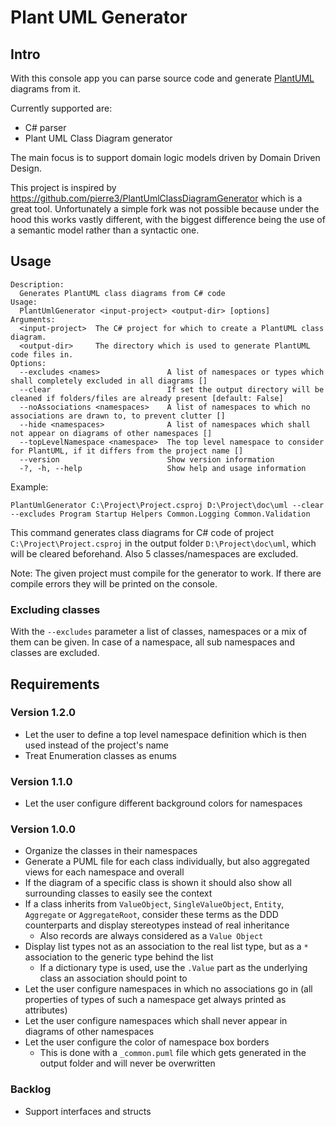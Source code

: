 # Plant UML Generator
## Intro
With this console app you can parse source code and generate [PlantUML](https://plantuml.com/) diagrams from it.

Currently supported are:
* C# parser
* Plant UML Class Diagram generator

The main focus is to support domain logic models driven by Domain Driven Design.

This project is inspired by https://github.com/pierre3/PlantUmlClassDiagramGenerator which is a great tool. Unfortunately a simple fork was not possible because under the hood this works vastly different, with the biggest difference being the use of a semantic model rather than a syntactic one.

## Usage
```
Description:
  Generates PlantUML class diagrams from C# code
Usage:
  PlantUmlGenerator <input-project> <output-dir> [options]
Arguments:
  <input-project>  The C# project for which to create a PlantUML class diagram.
  <output-dir>     The directory which is used to generate PlantUML code files in.
Options:
  --excludes <names>               A list of namespaces or types which shall completely excluded in all diagrams []
  --clear                          If set the output directory will be cleaned if folders/files are already present [default: False]
  --noAssociations <namespaces>    A list of namespaces to which no associations are drawn to, to prevent clutter []
  --hide <namespaces>              A list of namespaces which shall not appear on diagrams of other namespaces []
  --topLevelNamespace <namespace>  The top level namespace to consider for PlantUML, if it differs from the project name []
  --version                        Show version information
  -?, -h, --help                   Show help and usage information
```

Example:

`PlantUmlGenerator C:\Project\Project.csproj D:\Project\doc\uml --clear --excludes Program Startup Helpers Common.Logging Common.Validation`

This command generates class diagrams for C# code of project `C:\Project\Project.csproj` in the output folder `D:\Project\doc\uml`, which will be cleared beforehand. Also 5 classes/namespaces are excluded.

Note: The given project must compile for the generator to work. If there are compile errors they will be printed on the console.

### Excluding classes

With the `--excludes` parameter a list of classes, namespaces or a mix of them can be given. In case of a namespace, all sub namespaces and classes are excluded.

## Requirements

### Version 1.2.0
* Let the user to define a top level namespace definition which is then used instead of the project's name
* Treat Enumeration classes as enums

### Version 1.1.0
* Let the user configure different background colors for namespaces

### Version 1.0.0
* Organize the classes in their namespaces
* Generate a PUML file for each class individually, but also aggregated views for each namespace and overall
* If the diagram of a specific class is shown it should also show all surrounding classes to easily see the context
* If a class inherits from `ValueObject`, `SingleValueObject`, `Entity`, `Aggregate` or `AggregateRoot`, consider these terms as the DDD counterparts and display stereotypes instead of real inheritance
  * Also records are always considered as a `Value Object`
* Display list types not as an association to the real list type, but as a `*` association to the generic type behind the list
  * If a dictionary type is used, use the `.Value` part as the underlying class an association should point to
* Let the user configure namespaces in which no associations go in (all properties of types of such a namespace get always printed as attributes)
* Let the user configure namespaces which shall never appear in diagrams of other namespaces
* Let the user configure the color of namespace box borders
  * This is done with a `_common.puml` file which gets generated in the output folder and will never be overwritten

### Backlog
* Support interfaces and structs
